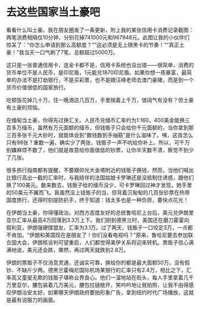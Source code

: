 # 去这些国家当土豪吧

看看什么叫土豪。我在朋友圈发了一条更新，附上我的某张信用卡消费记录截图：两笔消费相隔仅10分钟，分别花掉741000元和967948元。此图让我的小伙伴们惊呆了：“你怎么申请到那么高额度？”“这必须是无上限黑卡的节奏！”“真正土豪！”我当天一口气刷了7笔，总额超过5000万。 

这只是一张普通信用卡，连金卡都不是，信用卡系统也没出错——很简单，消费的货币单位不是人民币，是印尼盾，1元能兑1870印尼盾。如果你想一夜暴富，最简单的办法不是打劫银行，不是买彩票，也不是跟汪峰老师去澳门豪赌，而是到一个货币价值很低的国家旅行。 

吃顿饭花掉几十万，住一晚酒店几百万，手里揣着上千万，很阔气有没有？但土豪有土豪的烦恼。 

在缅甸当土豪，你得先过换汇关。人民币兑缅币汇率约为1∶160，400美金能换三百多万缅币，虽然有万元面额的缅币，但钱贩子只会给你千元面额的，当你拿到那三百多张千元大钞时，就能体会到“数钱数到手抽筋”是什么滋味了。咦，这沓怎么只有98张？重数一遍，确实少了两张，钱贩子一声不吭给你补上。所以，可千万别嫌麻烦不数了，他们就是故意给你面值低的钞票，让你半天数不清，察觉不到少了几张。 

很多旅行指南都有提醒，不要跟仰光大金塔附近的钱贩子换钱，然而，当他们喊出比银行高出一截的汇率时，与我结伴的法国姑娘卡罗琳还是没抵制住诱惑，跟他们换了100美元。数来数去，钱贩子给的缅币没少，可卡罗琳回过神才发现，她手里的50美元不翼而飞。我虽然没上钱贩子的当，但背着沉甸甸的几百张钞票在热带国度旅行，还得时刻提防扒手，终于知道：钱太多也是一种负担，要快点花光！ 

在伊朗当土豪，你得懂政治。对西方态度友好的总统鲁哈尼上台后，美元兑伊朗里亚尔汇率从最高4万回落到3.3万上下。我们刚到德黑兰时，美国还在磨刀霍霍向叙利亚，伊朗强硬撑盟友，汇率为3.1万。过了两天，钱贩子一口咬定3万，一点都不肯加。“伊朗和美国现在是朋友了！你们没看电视吗？”原来，鲁哈尼要去参加联合国大会，伊朗核谈判可望重启，人们都觉得美伊关系将迎来转机。票贩子信心满满地说，美元还会跌，果然，再过两天就跌到2.8万。 

伊朗的票贩子不仅消息灵通，还诚实可靠，换给你的都是最大面额50万，没有假钞、不缺斤少两。德黑兰霍梅尼国际机场某银行的汇率只有2.4万，相比之下，汇率高又童叟无欺的钱贩子堪称业界良心。他们一溜地站在街头，每人手里拿着几千万里亚尔，腰包装着几万美元，腰包拉链敞开，笑吟吟地让我拍照，让我不由得感叹伊朗治安太好。如果哪天伊朗政府要拍形象广告，拿到纽约时代广场播放，这就是最有说服力的画面。